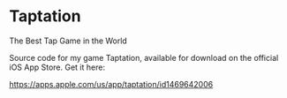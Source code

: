 # Taptation
The Best Tap Game in the World

Source code for my game Taptation, available for download on the official iOS App Store. Get it here:

https://apps.apple.com/us/app/taptation/id1469642006
